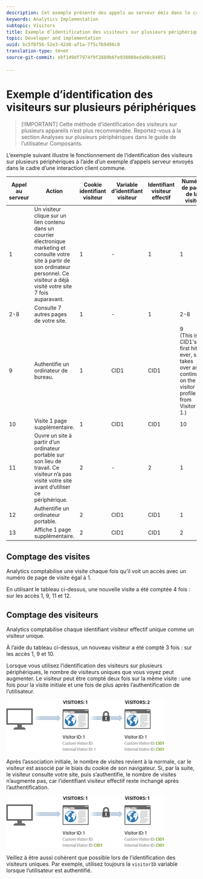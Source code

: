 ```yaml
---
description: Cet exemple présente des appels au serveur émis dans le cadre d’une interaction client type.
keywords: Analytics Implementation
subtopic: Visitors
title: Exemple d’identification des visiteurs sur plusieurs périphériques
topic: Developer and implementation
uuid: bc5f8f56-52e3-42d8-af1a-7f5c7b9496c0
translation-type: tm+mt
source-git-commit: ebf149df7974f9f2889b6fe938088eda90c84051

---
```



# Exemple d’identification des visiteurs sur plusieurs périphériques

> [!IMPORTANT] Cette méthode d’identification des visiteurs sur plusieurs appareils n’est plus recommandée. Reportez-vous à la section Analyses [](/help/components/cda/cda-home.md) sur plusieurs périphériques dans le guide de l’utilisateur Composants.

L’exemple suivant illustre le fonctionnement de l’identification des visiteurs sur plusieurs périphériques à l’aide d’un exemple d’appels serveur envoyés dans le cadre d’une interaction client commune.

| Appel au serveur | Action | Cookie identifiant visiteur | Variable d’identifiant visiteur | Identifiant visiteur effectif | Numéro de page de la visite | Nombre de visites |
|--- |--- |--- |--- |--- |--- |--- |
| 1 | Un visiteur clique sur un lien contenu dans un courrier électronique marketing et consulte votre site à partir de son ordinateur personnel. Ce visiteur a déjà visité votre site 7 fois auparavant. | 1 | - | 1 | 1 | 8 |
| 2-8 | Consulte 7 autres pages de votre site. | 1 | - | 1 | 2-8 | 8 |
| 9 | Authentifie un ordinateur de bureau. | 1 | CID1 | CID1 | 9 <br>(This is CID1&#39;s first hit ever, so it takes over and continues on the visitor profile from Visitor ID 1.) | 8 |
| 10 | Visite 1 page supplémentaire. | 1 | CID1 | CID1 | 10 | 8 |
| 11 | Ouvre un site à partir d’un ordinateur portable sur son lieu de travail. Ce visiteur n’a pas visité votre site avant d’utiliser ce périphérique. | 2 | - | 2 | 1 | 1 |
| 12 | Authentifie un ordinateur portable. | 2 | CID1 | CID1 | 1 | 9 |
| 13 | Affiche 1 page supplémentaire. | 2 | CID1 | CID1 | 2 | 9 |

## Comptage des visites

Analytics comptabilise une visite chaque fois qu’il voit un accès avec un numéro de page de visite égal à 1.

En utilisant le tableau ci-dessus, une nouvelle visite a été comptée 4 fois : sur les accès 1, 9, 11 et 12.

## Comptage des visiteurs

Analytics comptabilise chaque identifiant visiteur effectif unique comme un visiteur unique.

À l’aide du tableau ci-dessus, un nouveau visiteur a été compté 3 fois : sur les accès 1, 9 et 10.

Lorsque vous utilisez l’identification des visiteurs sur plusieurs périphériques, le nombre de visiteurs uniques que vous voyez peut augmenter. Le visiteur peut être compté deux fois sur la même visite : une fois pour la visite initiale et une fois de plus après l’authentification de l’utilisateur.

![](assets/visitors.png)

Après l’association initiale, le nombre de visites revient à la normale, car le visiteur est associé par le biais du cookie de son navigateur. Si, par la suite, le visiteur consulte votre site, puis s’authentifie, le nombre de visites n’augmente pas, car l’identifiant visiteur effectif reste inchangé après l’authentification.

![](assets/visitors_2.png)

Veillez à être aussi cohérent que possible lors de l’identification des visiteurs uniques. Par exemple, utilisez toujours la `visitorID` variable lorsque l’utilisateur est authentifié.
